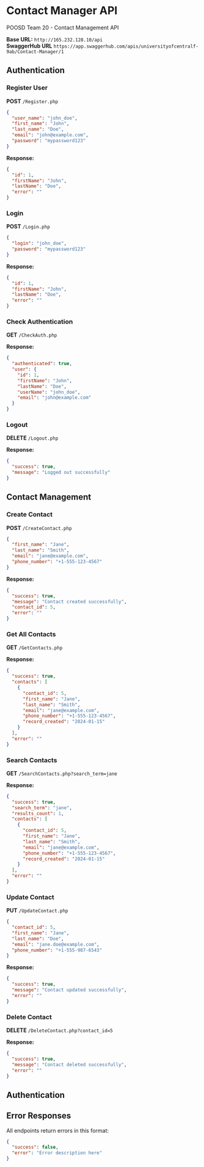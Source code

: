 # Contact Manager API

POOSD Team 20 - Contact Management API

**Base URL:** `http://165.232.128.10/api`  
**SwaggerHub URL** `https://app.swaggerhub.com/apis/universityofcentralf-9ab/Contact-Manager/1`

## Authentication

### Register User
**POST** `/Register.php`

```json
{
  "user_name": "john_doe",
  "first_name": "John", 
  "last_name": "Doe",
  "email": "john@example.com",
  "password": "mypassword123"
}
```

**Response:**
```json
{
  "id": 1,
  "firstName": "John",
  "lastName": "Doe",
  "error": ""
}
```

### Login
**POST** `/Login.php`

```json
{
  "login": "john_doe",
  "password": "mypassword123"
}
```

**Response:**
```json
{
  "id": 1,
  "firstName": "John",
  "lastName": "Doe", 
  "error": ""
}
```

### Check Authentication
**GET** `/CheckAuth.php`

**Response:**
```json
{
  "authenticated": true,
  "user": {
    "id": 1,
    "firstName": "John",
    "lastName": "Doe",
    "userName": "john_doe",
    "email": "john@example.com"
  }
}
```

### Logout
**DELETE** `/Logout.php`

**Response:**
```json
{
  "success": true,
  "message": "Logged out successfully"
}
```

## Contact Management

### Create Contact
**POST** `/CreateContact.php`

```json
{
  "first_name": "Jane",
  "last_name": "Smith", 
  "email": "jane@example.com",
  "phone_number": "+1-555-123-4567"
}
```

**Response:**
```json
{
  "success": true,
  "message": "Contact created successfully",
  "contact_id": 5,
  "error": ""
}
```

### Get All Contacts
**GET** `/GetContacts.php`

**Response:**
```json
{
  "success": true,
  "contacts": [
    {
      "contact_id": 5,
      "first_name": "Jane",
      "last_name": "Smith",
      "email": "jane@example.com", 
      "phone_number": "+1-555-123-4567",
      "record_created": "2024-01-15"
    }
  ],
  "error": ""
}
```

### Search Contacts
**GET** `/SearchContacts.php?search_term=jane`

**Response:**
```json
{
  "success": true,
  "search_term": "jane",
  "results_count": 1,
  "contacts": [
    {
      "contact_id": 5,
      "first_name": "Jane", 
      "last_name": "Smith",
      "email": "jane@example.com",
      "phone_number": "+1-555-123-4567",
      "record_created": "2024-01-15"
    }
  ],
  "error": ""
}
```

### Update Contact
**PUT** `/UpdateContact.php`

```json
{
  "contact_id": 5,
  "first_name": "Jane",
  "last_name": "Doe",
  "email": "jane.doe@example.com",
  "phone_number": "+1-555-987-6543"
}
```

**Response:**
```json
{
  "success": true,
  "message": "Contact updated successfully",
  "error": ""
}
```

### Delete Contact
**DELETE** `/DeleteContact.php?contact_id=5`

**Response:**
```json
{
  "success": true,
  "message": "Contact deleted successfully",
  "error": ""
}
```

## Authentication

## Error Responses

All endpoints return errors in this format:
```json
{
  "success": false,
  "error": "Error description here"
}
```
